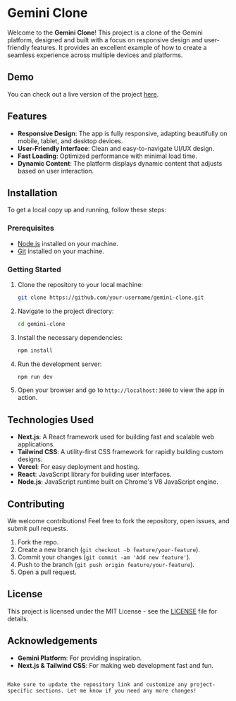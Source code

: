 # Gemini Clone

Welcome to the **Gemini Clone**! This project is a clone of the Gemini platform, designed and built with a focus on responsive design and user-friendly features. It provides an excellent example of how to create a seamless experience across multiple devices and platforms. 

## Demo

You can check out a live version of the project [here](https://gemini-clone-henna-seven.vercel.app/).

## Features

- **Responsive Design**: The app is fully responsive, adapting beautifully on mobile, tablet, and desktop devices.
- **User-Friendly Interface**: Clean and easy-to-navigate UI/UX design.
- **Fast Loading**: Optimized performance with minimal load time.
- **Dynamic Content**: The platform displays dynamic content that adjusts based on user interaction.

## Installation

To get a local copy up and running, follow these steps:

### Prerequisites

- [Node.js](https://nodejs.org/) installed on your machine.
- [Git](https://git-scm.com/) installed on your machine.

### Getting Started

1. Clone the repository to your local machine:
   ```bash
   git clone https://github.com/your-username/gemini-clone.git
   ```

2. Navigate to the project directory:
   ```bash
   cd gemini-clone
   ```

3. Install the necessary dependencies:
   ```bash
   npm install
   ```

4. Run the development server:
   ```bash
   npm run dev
   ```

5. Open your browser and go to `http://localhost:3000` to view the app in action.

## Technologies Used

- **Next.js**: A React framework used for building fast and scalable web applications.
- **Tailwind CSS**: A utility-first CSS framework for rapidly building custom designs.
- **Vercel**: For easy deployment and hosting.
- **React**: JavaScript library for building user interfaces.
- **Node.js**: JavaScript runtime built on Chrome's V8 JavaScript engine.

## Contributing

We welcome contributions! Feel free to fork the repository, open issues, and submit pull requests.

1. Fork the repo.
2. Create a new branch (`git checkout -b feature/your-feature`).
3. Commit your changes (`git commit -am 'Add new feature'`).
4. Push to the branch (`git push origin feature/your-feature`).
5. Open a pull request.

## License

This project is licensed under the MIT License - see the [LICENSE](LICENSE) file for details.

## Acknowledgements

- **Gemini Platform**: For providing inspiration.
- **Next.js & Tailwind CSS**: For making web development fast and fun.
```

Make sure to update the repository link and customize any project-specific sections. Let me know if you need any more changes!

